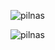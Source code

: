 ![pilnas](https://github.com/user-attachments/assets/74bdab03-f5ce-4fd7-b134-06be972a3121)

![pilnas](https://github.com/user-attachments/assets/abce31d1-cbbb-4371-bc19-bcb25735e6fc)
